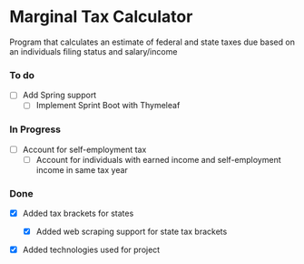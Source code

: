 # Marginal Tax Calculator
Program that calculates an estimate of federal and state taxes due based on an individuals filing status and
salary/income

### To do 
- [ ] Add Spring support
  - [ ] Implement Sprint Boot with Thymeleaf

### In Progress
- [ ] Account for self-employment tax
  - [ ] Account for individuals with earned income and self-employment income in same tax year

### Done
- [x] Added tax brackets for states
  - [x] Added web scraping support for state tax brackets
- [x] Added technologies used for project
 
